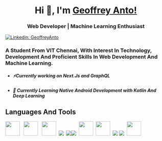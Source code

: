 <h1 align="center"> Hi 👋, I'm <a href="https://github.com/Geoffrey-Anto/">Geoffrey Anto!</a></h1>
<h3 align="center">Web Developer | Machine Learning Enthusiast </h3>

<a href="https://www.linkedin.com/in/geoffrey-anto/">![Linkedin: GeoffreyAnto](https://img.shields.io/badge/-CONNECT-blue?style=for-the-badge&logo=Linkedin&link=https://www.linkedin.com/in/geoffrey-anto/)</a>

<h3>A Student From VIT Chennai, With Interest In Technology, Development And Proficient Skills In Web Development And Machine Learning. </h3>

- <h5>⚡Currently working on Next.Js and GraphQL</h5>
- <h5>🌱 Currently Learning Native Android Development with Kotlin And Deep Learning</h5>

<h2>Languages And Tools</h2>


<img width="45" height="45" src="https://upload.wikimedia.org/wikipedia/commons/thumb/a/a7/React-icon.svg/2300px-React-icon.svg.png"/>&nbsp;&nbsp; <img width="45" height="45" src="https://upload.wikimedia.org/wikipedia/commons/thumb/4/4c/Typescript_logo_2020.svg/1024px-Typescript_logo_2020.svg.png"/> &nbsp;&nbsp;<img width="45" height="45" src="https://encrypted-tbn0.gstatic.com/images?q=tbn:ANd9GcQ_AjvtgRN8bmNL9LuEWcuzst00FdtzIg5zOqlne6BNXiFE78056f7PVx95kKdko-oZowc&usqp=CAU"/>&nbsp;
<img src="https://img.icons8.com/color/48/000000/c-plus-plus-logo.png"/>&nbsp;
<img src="https://img.icons8.com/color/48/000000/javascript.png"/><img src="https://img.icons8.com/color/48/000000/python.png"/>&nbsp;
<img width="45" height="45" src="https://upload.wikimedia.org/wikipedia/commons/thumb/2/2d/Tensorflow_logo.svg/1915px-Tensorflow_logo.svg.png"/>&nbsp;
<img width="45" height="45" src="https://user-images.githubusercontent.com/91791834/167806558-6c1ea251-2fa5-4083-95f5-ff4853264be9.png"/>&nbsp;
<img src="https://img.icons8.com/color/48/000000/html-5.png"/>
<img src="https://img.icons8.com/color/48/000000/css3.png"/>&nbsp;
<img width="45" height="45" src="https://pbs.twimg.com/profile_images/1399329694340747271/T5fbWxtN_400x400.png"/>&nbsp;


<!---
Geoffrey-Anto/Geoffrey-Anto is a ✨ special ✨ repository because its `README.md` (this file) appears on your GitHub profile.
You can click the Preview link to take a look at your changes.
--->
